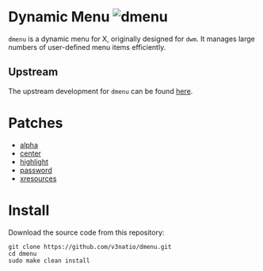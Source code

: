 # Dynamic Menu ![dmenu](https://img.shields.io/static/v1?label=st&message=5.0&color=blue&style=flat-square)

`dmenu` is a dynamic menu for X, originally designed for `dwm`. It manages large numbers of user-defined menu items efficiently.

## Upstream

The upstream development for `dmenu` can be found [here](https://git.suckless.org/dmenu).

# Patches

- [alpha](https://tools.suckless.org/dmenu/patches/alpha/)
- [center](https://tools.suckless.org/dmenu/patches/center/)
- [highlight](https://tools.suckless.org/dmenu/patches/highlight/)
- [password](https://tools.suckless.org/dmenu/patches/password/)
- [xresources](https://tools.suckless.org/dmenu/patches/xresources/)

# Install

Download the source code from this repository:

```
git clone https://github.com/v3natio/dmenu.git
cd dmenu
sudo make clean install
```
